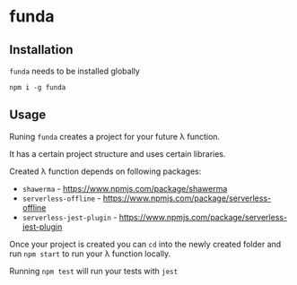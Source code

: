 # funda
## Installation
`funda` needs to be installed globally

```
npm i -g funda
```

## Usage
Runing `funda` creates a project for your future λ function.

It has a certain project structure and uses certain libraries.

Created λ function depends on following packages:
* `shawerma` - https://www.npmjs.com/package/shawerma
* `serverless-offline` - https://www.npmjs.com/package/serverless-offline
* `serverless-jest-plugin` - https://www.npmjs.com/package/serverless-jest-plugin

Once your project is created you can `cd` into the newly created folder and
run `npm start` to run your λ function locally.

Running `npm test` will run your tests with `jest`
